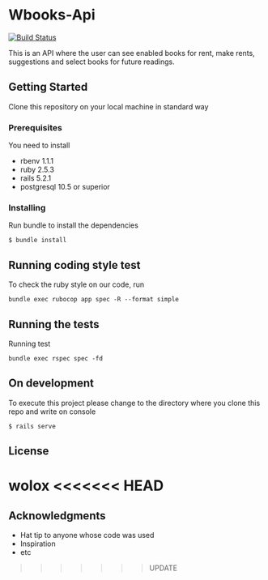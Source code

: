 # Wbooks-Api

[![Build Status](https://travis-ci.org/wolox-training/jedl-rails.svg?branch=master)](https://travis-ci.org/wolox-training/jedl-rails)

This is an API where the user can see enabled books for rent, make rents, suggestions and select books for future readings.

## Getting Started

Clone this repository on your local machine in standard way

### Prerequisites

You need to install

- rbenv 1.1.1
- ruby 2.5.3
- rails 5.2.1
- postgresql 10.5 or superior

### Installing

Run bundle to install the dependencies

```
$ bundle install
```

## Running coding style test

To check the ruby style on our code, run

```
bundle exec rubocop app spec -R --format simple
```

## Running the tests

Running test

```
bundle exec rspec spec -fd
```

## On development

To execute this project please change to the directory where you clone this repo and write on console

```
$ rails serve
```

## License

wolox
<<<<<<< HEAD
=======

## Acknowledgments

* Hat tip to anyone whose code was used
* Inspiration
* etc
>>>>>>> UPDATE
